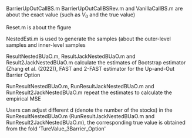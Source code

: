 BarrierUpOutCallBS.m BarrierUpOutCallBSRev.m and VanillaCallBS.m are about the exact value (such as $V_0$ and the true value)

Reset.m is about the figure

NestedEsti.m is used to generate the samples (about the outer-level samples and inner-level samples

ResultNestedBUaO.m, ResultJackNestedBUaO.m and Result2JackNestedBUaO.m calculate the estimates of Bootstrap estimator (Zhang et al. (2022)), FAST and 2-FAST estimator for the Up-and-Out Barrier Option

RunResultNestedBUaO.m, RunResultJackNestedBUaO.m and RunResult2JackNestedBUaO.m repeat the estimates to calculate the empirical MSE

Users can adjust different d (denote the number of the stocks) in the RunResultNestedBUaO.m (RunResultJackNestedBUaO.m and RunResult2JackNestedBUaO.m), the corresponding true value is obtained from the fold 'TureValue_3Barrier_Option'
